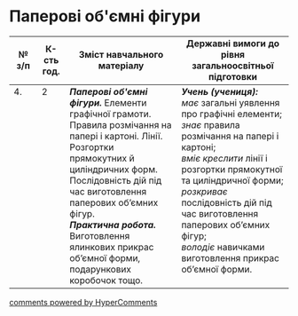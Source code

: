 <div id="hypercomments_widget" class="js-hypercomments-widget invisible"></div>

# Паперові об'ємні фігури

<table>
  <tr>
    <td width="10%" align="center"><b>№ з/п</b></td>
    <td width="10%" align="center"><b>К-сть год.</b></td>
    <td width="40%" align="center"><b>Зміст навчального матеріалу</b></td>
    <td width="60%" align="center"><b>Державні вимоги до рівня загальноосвітньої підготовки</b></td>
  </tr>
<tbody>
  <tr>
    <td width="10%" style="vertical-align:top !important;">
4.</td>
    <td width="10%" style="vertical-align:top !important;">
2</td>
    <td width="40%" style="vertical-align:top !important;">
<b><i>Паперові об'ємні фігури.</i></b> Елементи графічної грамоти. Правила розмічання на папері і картоні. Лінії. Розгортки прямокутних й циліндричних форм. Послідовність дій під час виготовлення паперових об’ємних фігур. <br>
<b><i>Практична робота.</i></b> <br>
Виготовлення ялинкових прикрас об’ємної форми, подарункових коробочок тощо.<br>
</td>
    <td width="60%" style="vertical-align:top !important;">
<i><b>Учень (учениця):</b></i><br>
<i>має</i> загальні уявлення про графічні елементи;<br>
<i>знає</i> правила розмічання на папері і картоні;<br>
<i>вміє креслити</i> лінії і розгортки прямокутної та циліндричної форми;<br>
<i>розкриває</i> послідовність дій під час виготовлення паперових об’ємних фігур;<br>
<i>володіє</i> навичками виготовлення прикрас об’ємної форми.<br>
</td>
  </tr>
</tbody>
</table>

<div class="js-hypercomments-container">
<a href="http://hypercomments.com" class="hc-link" title="comments widget">comments powered by HyperComments</a>
</div>